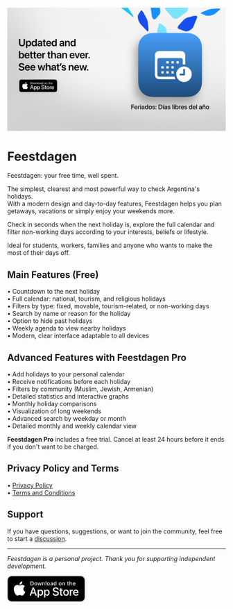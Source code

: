 [![Feestdagen App](images/banner.png)](https://apps.apple.com/app/id6744455042)  
  
# Feestdagen  
  
Feestdagen: your free time, well spent.  
  
The simplest, clearest and most powerful way to check Argentina's holidays.  
With a modern design and day-to-day features, Feestdagen helps you plan getaways, vacations or simply enjoy your weekends more.  
  
Check in seconds when the next holiday is, explore the full calendar and filter non-working days according to your interests, beliefs or lifestyle.  
  
Ideal for students, workers, families and anyone who wants to make the most of their days off.  
  
## Main Features (Free)  
  
• Countdown to the next holiday  
• Full calendar: national, tourism, and religious holidays  
• Filters by type: fixed, movable, tourism-related, or non-working days  
• Search by name or reason for the holiday  
• Option to hide past holidays  
• Weekly agenda to view nearby holidays  
• Modern, clear interface adaptable to all devices  
  
## Advanced Features with Feestdagen Pro  
  
• Add holidays to your personal calendar  
• Receive notifications before each holiday  
• Filters by community (Muslim, Jewish, Armenian)  
• Detailed statistics and interactive graphs  
• Monthly holiday comparisons  
• Visualization of long weekends  
• Advanced search by weekday or month  
• Detailed monthly and weekly calendar view  
  
**Feestdagen Pro** includes a free trial. Cancel at least 24 hours before it ends if you don't want to be charged.  
  
## Privacy Policy and Terms  
  
• [Privacy Policy](https://lucasditomase.github.io/feriados/nl/privacy-policy)  
• [Terms and Conditions](https://lucasditomase.github.io/feriados/nl/terms-and-conditions)  
  
## Support  
  
If you have questions, suggestions, or want to join the community, feel free to start a [discussion](https://github.com/lucasditomase/feriados/discussions).  
  
---  
  
*Feestdagen is a personal project. Thank you for supporting independent development.*  
  
<p align="left">  
  <a href="https://apps.apple.com/app/id6744455042">  
    <img src="images/download-badge.svg" alt="Download on the App Store" height="60">  
  </a>  
</p>  
